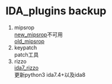 # IDA_plugins backup
1. mipsrop\
[new_mipsrop](https://github.com/tacnetsol/ida/blob/master/plugins/mipsrop/mipsrop.py)不可用\
[old_mipsrop](https://github.com/p1Kk/IDA_plugins/blob/main/mipsrop.py)
2. keypatch\
patch工具
3. rizzo\
[ida7_rizzo](https://github.com/fireundubh/IDA7-Rizzo/blob/master/rizzo.py)\
更新python3   ida7.4+以及ida8
